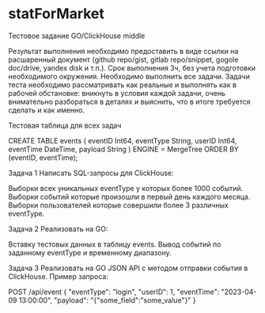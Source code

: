 # statForMarket
Тестовое задание GO/ClickHouse middle

Результат выполнения необходимо предоставить в виде ссылки на расшаренный документ (github repo/gist, gitlab repo/snippet, gogole doc/drive, yandex disk и т.п.).
Срок выполнения 3ч, без учета подготовки необходимого окружения. Необходимо выполнить все задачи.
Задачи теста необходимо рассматривать как реальные и выполнять как в рабочей обстановке: вникнуть в условия каждой задачи, очень внимательно разбораться в деталях и выяснить, что в итоге требуется сделать и как именно.

Тестовая таблица для всех задач

CREATE TABLE events (
    eventID Int64,
    eventType String,
    userID Int64,
    eventTime DateTime,
    payload String
) ENGINE = MergeTree
ORDER BY (eventID, eventTime);

Задача 1
Написать SQL-запросы для ClickHouse:

Выборки всех уникальных eventType у которых более 1000 событий.
Выборки событий которые произошли в первый день каждого месяца.
Выборки пользователей которые совершили более 3 различных eventType.


Задача 2
Реализовать на GO:

Вставку тестовых данных в таблицу events.
Вывод событий по заданному eventType и временному диапазону.


Задача 3
Реализовать на GO JSON API с методом отправки события в ClickHouse. Пример запроса:

POST /api/event
{
  "eventType": "login",
  "userID": 1,
  "eventTime": "2023-04-09 13:00:00",
  "payload": "{\"some_field\":\"some_value\"}"
}
